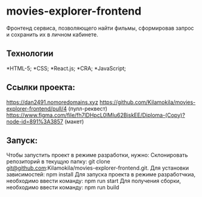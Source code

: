 # movies-explorer-frontend

Фронтенд сервиса, позволяющего найти фильмы, сформировав запрос и сохранить их в личном кабинете.

## Технологии

*HTML-5;
*CSS;
*React.js;
*CRA;
\*JavaScript;

## Ссылки проекта:

https://dan2491.nomoredomains.xyz
https://github.com/Kilamokila/movies-explorer-frontend/pull/4 (пулл-реквест)
https://www.figma.com/file/fh7lDHpcL0lMIu62BiskEE/Diploma-(Copy)?node-id=891%3A3857 (макет)

## Запуск:

Чтобы запустить проект в режиме разработки, нужно:
Склонировать репозиторий в текущую папку:
git clone git@github.com:Kilamokila/movies-explorer-frontend.git.
Для установки зависимостей:
npm install
Для запуска проекта в режиме разработчкиа, необходимо ввести команду:
npm run start
Для получения сборки, необходимо ввести команду:
npm run build
